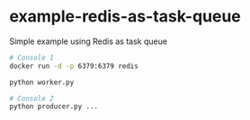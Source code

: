# example-redis-as-task-queue

Simple example using Redis as task queue

```bash
# Console 1
docker run -d -p 6379:6379 redis

python worker.py
```

```bash
# Console 2
python producer.py ...
```
